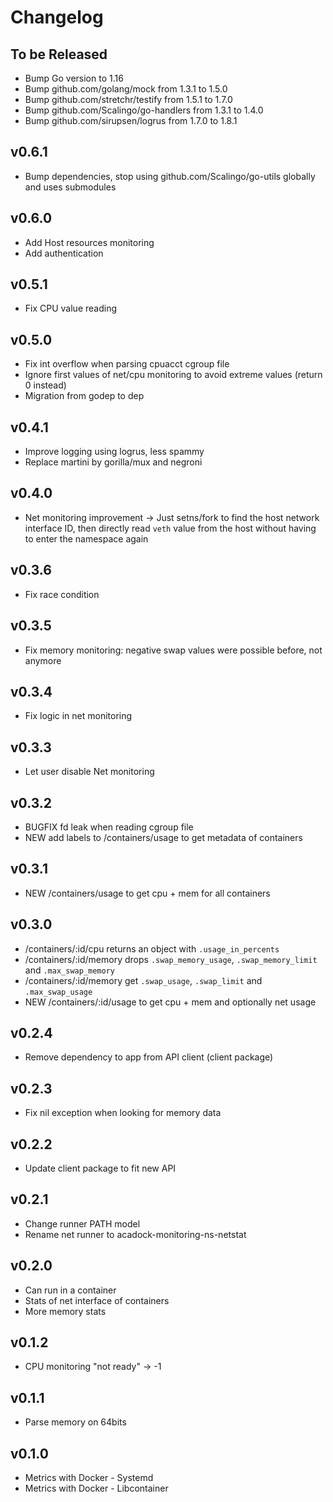 # Changelog

## To be Released

* Bump Go version to 1.16
* Bump github.com/golang/mock from 1.3.1 to 1.5.0
* Bump github.com/stretchr/testify from 1.5.1 to 1.7.0
* Bump github.com/Scalingo/go-handlers from 1.3.1 to 1.4.0
* Bump github.com/sirupsen/logrus from 1.7.0 to 1.8.1

## v0.6.1

* Bump dependencies, stop using github.com/Scalingo/go-utils globally and uses submodules

## v0.6.0

* Add Host resources monitoring
* Add authentication

## v0.5.1

* Fix CPU value reading

## v0.5.0

* Fix int overflow when parsing cpuacct cgroup file
* Ignore first values of net/cpu monitoring to avoid extreme values (return 0 instead)
* Migration from godep to dep

## v0.4.1

* Improve logging using logrus, less spammy
* Replace martini by gorilla/mux and negroni

## v0.4.0

* Net monitoring improvement
  -> Just setns/fork to find the host network interface ID, then directly
     read `veth` value from the host without having to enter the namespace
     again

## v0.3.6

* Fix race condition

## v0.3.5

* Fix memory monitoring: negative swap values were possible before, not anymore

## v0.3.4

* Fix logic in net monitoring

## v0.3.3

* Let user disable Net monitoring

## v0.3.2

* BUGFIX fd leak when reading cgroup file
* NEW add labels to /containers/usage to get metadata of containers

## v0.3.1

* NEW /containers/usage to get cpu + mem for all containers

## v0.3.0

* /containers/:id/cpu returns an object with `.usage_in_percents`
* /containers/:id/memory drops `.swap_memory_usage`, `.swap_memory_limit` and `.max_swap_memory`
* /containers/:id/memory get `.swap_usage`, `.swap_limit` and `.max_swap_usage`
* NEW /containers/:id/usage to get cpu + mem and optionally net usage

## v0.2.4

* Remove dependency to app from API client (client package)

## v0.2.3

* Fix nil exception when looking for memory data

## v0.2.2

* Update client package to fit new API

## v0.2.1

* Change runner PATH model
* Rename net runner to acadock-monitoring-ns-netstat

## v0.2.0

* Can run in a container
* Stats of net interface of containers
* More memory stats

## v0.1.2

* CPU monitoring "not ready" -> -1

## v0.1.1

* Parse memory on 64bits

## v0.1.0

* Metrics with Docker - Systemd
* Metrics with Docker - Libcontainer
